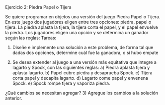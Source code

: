 Ejercicio 2: Piedra Papel o Tijera

Se quiere programar en objetos una versión del juego Piedra Papel o Tijera. En este juego dos jugadores eligen entre tres opciones: piedra, papel o tijera. La piedra aplasta la tijera, la tijera corta el papel, y el papel envuelve la piedra. Los jugadores eligen una opción y se determina un ganador según las reglas: 
Tareas:

1) Diseñe e implemente una solución a este problema, de forma tal que dadas dos opciones, determine cuál fue la ganadora, o si hubo empate

2) Se desea extender al juego a una versión más equitativa que integre a lagarto y Spock, con las siguientes reglas:
  a) Piedra aplasta tijera y aplasta lagarto.
  b) Papel cubre piedra y desaprueba Spock.
  c) Tijera corta papel y decapita lagarto.
  d) Lagarto come papel y envenena Spock.
  e) Spock rompe tijera y vaporiza piedra.

¿Qué cambios se necesitan agregar?
3) Agregue los cambios a la solución anterior.
